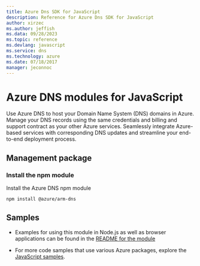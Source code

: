 ```yaml
---
title: Azure Dns SDK for JavaScript
description: Reference for Azure Dns SDK for JavaScript
author: xirzec
ms.author: jeffish
ms.data: 09/28/2023
ms.topic: reference
ms.devlang: javascript
ms.service: dns
ms.technology: azure
ms.date: 07/18/2017
manager: jeconnoc
---
```

# Azure DNS modules for JavaScript

Use Azure DNS to host your Domain Name System (DNS) domains in Azure. Manage your DNS records using the same credentials and billing and support contract as your other Azure services. Seamlessly integrate Azure-based services with corresponding DNS updates and streamline your end-to-end deployment process.

## Management package

### Install the npm module

Install the Azure DNS npm module

```bash
npm install @azure/arm-dns
```

## Samples

* Examples for using this module in Node.js as well as browser applications can be found in the [README for the module](https://www.npmjs.com/package/@azure/arm-dns)

* For more code samples that use various Azure packages, explore the [JavaScript samples](https://docs.microsoft.com/samples/browse/?languages=javascript).